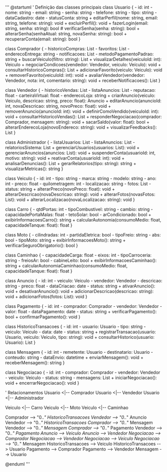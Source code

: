 '''
@startuml
' Definição das classes principais
class Usuario {
    - id: int
    - nome: string
    - email: string
    - senha: string
    - telefone: string
    - tipo: string
    - dataCadastro: date
    - statusConta: string
    + editarPerfil(nome: string, email: string, telefone: string): void
    + excluirPerfil(): void
    + fazerLogin(email: string, senha: string): bool
    # verificarSenha(senha: string): bool
    + alterarSenha(senhaAtual: string, novaSenha: string): bool
    + recuperarConta(email: string): bool
}

class Comprador {
    - historicoCompras: List<Veiculo>
    - favoritos: List<Veiculo>
    - enderecoEntrega: string
    - notificacoes: List<string>
    - metodoPagamentoPadrao: string
    + buscarVeiculo(filtro: string): List<Veiculo>
    + visualizarDetalhes(veiculoId: int): Veiculo
    + negociarCondicoes(vendedor: Vendedor, veiculo: Veículo): void
    + consultarHistoricoCompras(): List<Veiculo>
    + adicionarFavorito(veiculo: Veiculo): void
    + removerFavorito(veiculoId: int): void
    + avaliarVendedor(vendedor: Vendedor, nota: int, comentario: string): void
    + receberNotificacoes(): List<string>
}

class Vendedor {
    - historicoVendas: List<Anuncio>
    - listaAnuncios: List<Anuncio>
    - reputacao: float
    - carteiraVirtual: float
    - enderecoLoja: string
    + criarAnuncio(veiculo: Veiculo, descricao: string, preco: float): Anuncio
    + editarAnuncio(anuncioId: int, novaDescricao: string, novoPreco: float): void
    + removerAnuncio(anuncioId: int): void
    + definirComoVendido(veiculoId: int): void
    + consultarHistoricoVendas(): List<Anuncio>
    + responderNegociacao(comprador: Comprador, mensagem: string): void
    + sacarSaldo(valor: float): bool
    + alterarEnderecoLoja(novoEndereco: string): void
    + visualizarFeedbacks(): List<string>
}

class Administrador {
    - listaUsuarios: List<Usuario>
    - listaAnuncios: List<Anuncio>
    - relatoriosSistema: List<string>
    + gerenciarUsuarios(usuarios: List<Usuario>): void
    + gerenciarAnuncios(anuncios: List<Anuncio>): void
    + suspenderConta(usuarioId: int, motivo: string): void
    + reativarConta(usuarioId: int): void
    + analisarDenuncias(): List<string>
    + gerarRelatorios(tipo: string): string
    + visualizarMetricas(): string
}

class Veiculo {
    - id: int
    - tipo: string
    - marca: string
    - modelo: string
    - ano: int
    - preco: float
    - quilometragem: int
    - localizacao: string
    - fotos: List<string>
    - status: string
    + alterarPreco(novoPreco: float): void
    + alterarDescricao(novaDescricao: string): void
    + alterarFotos(novasFotos: List<string>): void
    + alterarLocalizacao(novaLocalizacao: string): void
}

class Carro {
    - qtdPortas: int
    - tipoCombustivel: string
    - cambio: string
    - capacidadePortaMalas: float
    - tetoSolar: bool
    - arCondicionado: bool
    + exibirInformacoesCarro(): string
    + calcularAutonomia(consumoMedio: float, capacidadeTanque: float): float
}

class Moto {
    - cilindradas: int
    - partidaEletrica: bool
    - tipoFreio: string
    - abs: bool
    - tipoMoto: string
    + exibirInformacoesMoto(): string
    + verificarSeguroObrigatorio(): bool
}

class Caminhao {
    - capacidadeCarga: float
    - eixos: int
    - tipoCarroceria: string
    - freiosAr: bool
    - cabineLeito: bool
    + exibirInformacoesCaminhao(): string
    + calcularAutonomiaCaminhao(consumoMedio: float, capacidadeTanque: float): float
}

class Anuncio {
    - id: int
    - veiculo: Veiculo
    - vendedor: Vendedor
    - descricao: string
    - preco: float
    - dataCriacao: date
    - status: string
    + ativarAnuncio(): void
    + desativarAnuncio(): void
    + adicionarDescricao(descricao: string): void
    + adicionarFotos(fotos: List<string>): void
}

class Pagamento {
    - id: int
    - comprador: Comprador
    - vendedor: Vendedor
    - valor: float
    - dataPagamento: date
    - status: string
    + verificarPagamento(): bool
    + confirmarPagamento(): void
}

class HistoricoTransacoes {
    - id: int
    - usuario: Usuario
    - tipo: string
    - veiculo: Veiculo
    - data: date
    - status: string
    + registrarTransacao(usuario: Usuario, veiculo: Veiculo, tipo: string): void
    + consultarHistorico(usuario: Usuario): List<HistoricoTransacoes>
}

class Mensagem {
    - id: int
    - remetente: Usuario
    - destinatario: Usuario
    - conteudo: string
    - dataEnvio: datetime
    + enviarMensagem(): void
    + receberMensagem(): string
}

class Negociacao {
    - id: int
    - comprador: Comprador
    - vendedor: Vendedor
    - veiculo: Veiculo
    - status: string
    - mensagens: List<Mensagem>
    + iniciarNegociacao(): void
    + encerrarNegociacao(): void
}

' Relacionamentos
Usuario <|-- Comprador
Usuario <|-- Vendedor
Usuario <|-- Administrador

Veiculo <|-- Carro
Veiculo <|-- Moto
Veiculo <|-- Caminhao

Comprador --> "0..*" HistoricoTransacoes
Vendedor --> "0..*" Anuncio
Vendedor --> "0..*" HistoricoTransacoes
Comprador --> "0..*" Mensagem
Vendedor --> "0..*" Mensagem
Comprador --> "0..*" Pagamento
Vendedor --> "0..*" Pagamento
Anuncio --> Veiculo
Anuncio --> Vendedor
Negociacao --> Comprador
Negociacao --> Vendedor
Negociacao --> Veiculo
Negociacao --> "0..*" Mensagem
HistoricoTransacoes --> Veiculo
HistoricoTransacoes --> Usuario
Pagamento --> Comprador
Pagamento --> Vendedor
Mensagem --> Usuario

@enduml
'''